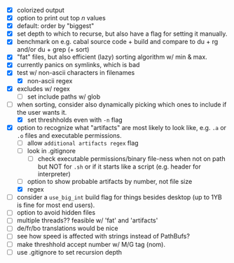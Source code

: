 - [x] colorized output
- [x] option to print out top *n* values
- [x] default: order by "biggest"
- [x] set depth to which to recurse, but also have a flag for setting it
  manually.
- [x] benchmark on e.g. cabal source code + build and compare to du + rg and/or
  du + grep (+ sort)
- [x] "fat" files, but also efficient (lazy) sorting algorithm w/ min & max.
- [x] currently panics on symlinks, which is bad
- [x] test w/ non-ascii characters in filenames
  - [x] non-ascii regex
- [x] excludes w/ regex
  - [ ] set include paths w/ glob
- [ ] when sorting, consider also dynamically picking which ones to include if
  the user wants it.
  - [x] set threshholds even with `-n` flag
- [x] option to recognize what "artifacts" are most likely to look like, e.g. `.a` or
  `.o` files and executable permissions.
  - [ ] allow `additional artifacts regex` flag
  - [ ] look in .gitignore
    - [ ] check executable permissions/binary file-ness when not on path but NOT for `.sh` or if it starts like a script (e.g. header for interpreter)
  - [ ] option to show probable artifacts by number, not file size
  - [x] regex
- [ ] consider a `use_big_int` build flag for things besides desktop (up to 1YB
  is fine for most end users).
- [ ] option to avoid hidden files
- [ ] multiple threads?? feasible w/ 'fat' and 'artifacts'
- [ ] de/fr/bo translations would be nice
- [ ] see how speed is affected with strings instead of PathBufs?
- [ ] make threshhold accept number w/ M/G tag (nom).
- [ ] use .gitignore to set recursion depth
